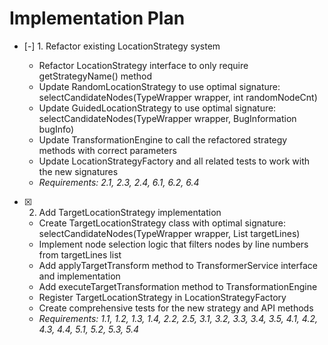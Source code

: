 # Implementation Plan

- [-] 1. Refactor existing LocationStrategy system



  - Refactor LocationStrategy interface to only require getStrategyName() method
  - Update RandomLocationStrategy to use optimal signature: selectCandidateNodes(TypeWrapper wrapper, int randomNodeCnt)
  - Update GuidedLocationStrategy to use optimal signature: selectCandidateNodes(TypeWrapper wrapper, BugInformation bugInfo)
  - Update TransformationEngine to call the refactored strategy methods with correct parameters
  - Update LocationStrategyFactory and all related tests to work with the new signatures
  - _Requirements: 2.1, 2.3, 2.4, 6.1, 6.2, 6.4_

- [x] 2. Add TargetLocationStrategy implementation





  - Create TargetLocationStrategy class with optimal signature: selectCandidateNodes(TypeWrapper wrapper, List<Integer> targetLines)
  - Implement node selection logic that filters nodes by line numbers from targetLines list
  - Add applyTargetTransform method to TransformerService interface and implementation
  - Add executeTargetTransformation method to TransformationEngine
  - Register TargetLocationStrategy in LocationStrategyFactory
  - Create comprehensive tests for the new strategy and API methods
  - _Requirements: 1.1, 1.2, 1.3, 1.4, 2.2, 2.5, 3.1, 3.2, 3.3, 3.4, 3.5, 4.1, 4.2, 4.3, 4.4, 5.1, 5.2, 5.3, 5.4_